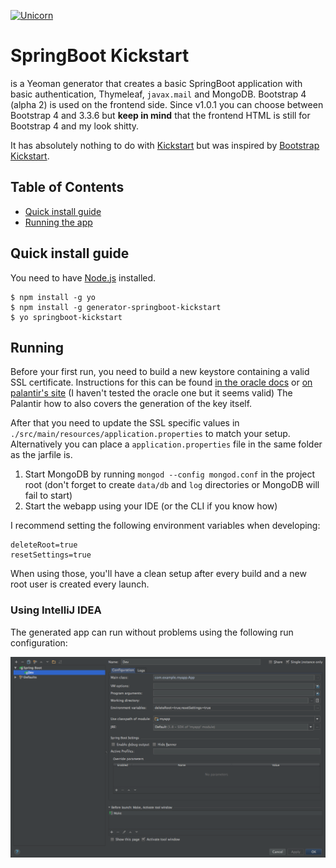 [![Unicorn](https://img.shields.io/badge/unicorn-approved-ff69b4.svg?style=flat)](https://www.youtube.com/watch?v=qRC4Vk6kisY)

# SpringBoot Kickstart

is a Yeoman generator that creates a basic SpringBoot application with basic authentication, Thymeleaf, `javax.mail` and MongoDB. Bootstrap 4 (alpha 2) is used on the frontend side. 
Since v1.0.1 you can choose between Bootstrap 4 and 3.3.6 but **keep in mind** that the frontend HTML is still for Bootstrap 4 and my look shitty.

It has absolutely nothing to do with [Kickstart](http://getkickstart.com/) but was inspired by [Bootstrap Kickstart](https://github.com/micromata/bootstrap-kickstart).

## Table of Contents

- [Quick install guide](#quick-install-guide)
- [Running the app](#running)

## Quick install guide

You need to have [Node.js](https://nodejs.org) installed.

	$ npm install -g yo
	$ npm install -g generator-springboot-kickstart
	$ yo springboot-kickstart

## Running

Before your first run, you need to build a new keystore containing a valid SSL certificate. Instructions for this can be found [in the oracle docs](https://docs.oracle.com/cd/E19509-01/820-3503/ggfhb/index.html) or [on palantir's site](https://www.palantir.com/2008/06/pkcs12/) (I haven't tested the oracle one but it seems valid) The Palantir how to also covers the generation of the key itself.

After that you need to update the SSL specific values in `./src/main/resources/application.properties` to match your setup. Alternatively you can place a `application.properties` file in the same folder as the jarfile is.

1. Start MongoDB by running `mongod --config mongod.conf` in the project root (don't forget to create `data/db` and `log` directories or MongoDB will fail to start)
2. Start the webapp using your IDE (or the CLI if you know how)

I recommend setting the following environment variables when developing:

```
deleteRoot=true
resetSettings=true
```

When using those, you'll have a clean setup after every build and a new root user is created every launch.

### Using IntelliJ IDEA

The generated app can run without problems using the following run configuration:

![runconf](runconf.png)
